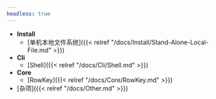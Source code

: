 ```yaml
---
headless: true
---
```


- **Install**
  - [单机本地文件系统]({{< relref "/docs/Install/Stand-Alone-Local-File.md" >}})  
- **Cli**
  - [Shell]({{< relref "/docs/Cli/Shell.md" >}})  
- **Core**
  - [RowKey]({{< relref "/docs/Core/RowKey.md" >}})  
- [杂项]({{< relref "/docs/Other.md" >}})


